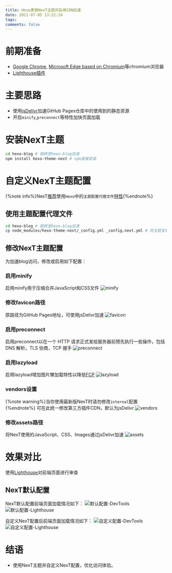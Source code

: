 ```yaml
---
title: Hexo更换NexT主题并启用CDN加速
date: 2021-07-05 13:22:24
tags:
comments: false
---
```


# 前期准备
* [Google Chrome](https://www.google.com/chrome/), [Microsoft Edge based on Chromium](https://support.microsoft.com/en-us/microsoft-edge/download-the-new-microsoft-edge-based-on-chromium-0f4a3dd7-55df-60f5-739f-00010dba52cf)等chromium浏览器
* [Lighthouse插件](https://chrome.google.com/webstore/detail/lighthouse/blipmdconlkpinefehnmjammfjpmpbjk)

# 主要思路
* 使用[jsDelivr](https://www.jsdelivr.com/)加速GitHub Pages仓库中的使用到的静态资源
* 开启`minify`,`preconnect`等特性加快页面加载
<!--more-->

# 安装NexT主题
```bash
cd hexo-blog # 跳转至hexo-blog目录
npm install hexo-theme-next # npm直接安装
```
# 自定义NexT主题配置
{%note info%}NexT[推荐](https://theme-next.js.org/docs/getting-started/configuration.html)使用`Hexo`中的`主题配置代理文件`[特性](https://hexo.io/docs/configuration.html#Using-an-Alternate-Config){%endnote%}
## 使用主题配置代理文件
```bash 
cd hexo-blog # 跳转至hexo-blog目录
cp node_modules/hexo-theme-next/_config.yml _config.next.yml # 将主题复制到 hexo-blog目录下并重命名
```
## 修改NexT主题配置
为加速blog访问，修改或启用如下配置：
### 启用minify
启用minify用于压缩合并JavaScript和CSS文件
![minify](https://cdn.jsdelivr.net/gh/Lusk-Liu/GitHub-hosting@main/blog/img20210705144725.png)

### 修改favicon路径
原路径为GitHub Pages地址，可使用jsDelivr加速
![favicon](https://cdn.jsdelivr.net/gh/Lusk-Liu/GitHub-hosting@main/blog/img20210705144847.png)

### 启用preconnect
启用preconnect以在一个 HTTP 请求正式发给服务器前预先执行一些操作，包括 DNS 解析，TLS 协商，TCP 握手
![preconnect](https://cdn.jsdelivr.net/gh/Lusk-Liu/GitHub-hosting@main/blog/img20210705145033.png)

### 启用lazyload
启用lazyload增加图片懒加载特性以降低[FCP](https://developer.mozilla.org/en-US/docs/Glossary/First_contentful_paint)
![lazyload](https://cdn.jsdelivr.net/gh/Lusk-Liu/GitHub-hosting@main/blog/img20210705145333.png)

### vendors设置
{%note warning%}当你使用最新版NexT时请勿修改`internal`配置{%endnote%}
可在此统一修改第三方插件CDN，默认为jsDelivr
![vendors](https://cdn.jsdelivr.net/gh/Lusk-Liu/GitHub-hosting@main/blog/img20210705150613.png)

### 修改assets路径
将NexT使用的JavaScript、CSS、Images通过jsDelivr加速
![assets](https://cdn.jsdelivr.net/gh/Lusk-Liu/GitHub-hosting@main/blog/img20210705152154.png)

# 效果对比
使用[Lighthouse](https://developers.google.com/web/tools/lighthouse)对前端页面进行审查
## NexT默认配置
NexT默认配置前端页面加载情况如下：
![默认配置-DevTools](https://cdn.jsdelivr.net/gh/Lusk-Liu/GitHub-hosting@main/blog/img20210705152606.png)
![默认配置-Lighthouse](https://cdn.jsdelivr.net/gh/Lusk-Liu/GitHub-hosting@main/blog/img20210705152651.png)

自定义NexT配置后前端页面加载情况如下：
![自定义配置-DevTools](https://cdn.jsdelivr.net/gh/Lusk-Liu/GitHub-hosting@main/blog/img20210705153130.png)
![自定义配置-Lighthouse](https://cdn.jsdelivr.net/gh/Lusk-Liu/GitHub-hosting@main/blog/img20210705153147.png)

# 结语
* 使用NexT主题并自定义NexT配置，优化访问体验。

